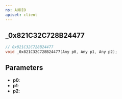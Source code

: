 ```yaml
---
ns: AUDIO
apiset: client
---
```

## _0x821C32C728B24477

```c
// 0x821C32C728B24477
void _0x821C32C728B24477(Any p0, Any p1, Any p2);
```


## Parameters
* **p0**:
* **p1**:
* **p2**: